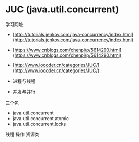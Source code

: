 # JUC (java.util.concurrent) 

学习网址
- [http://tutorials.jenkov.com/java-concurrency/index.html](http://tutorials.jenkov.com/java-concurrency/index.html)
- [https://www.cnblogs.com/chenpi/p/5614290.html](https://www.cnblogs.com/chenpi/p/5614290.html)
- [http://www.iocoder.cn/categories/JUC/](http://www.iocoder.cn/categories/JUC/)

- 进程与线程
- 并发与并行

三个包
- java.util.concurrent
- java.util.concurrent.atomic
- java.util.concurrent.locks

线程 操作 资源类